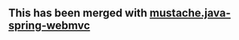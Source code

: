 This has been merged with [mustache.java-spring-webmvc](https://github.com/sps/mustache.java-spring-webmvc)
----------------------------------------------------------------------------------------------------------------
